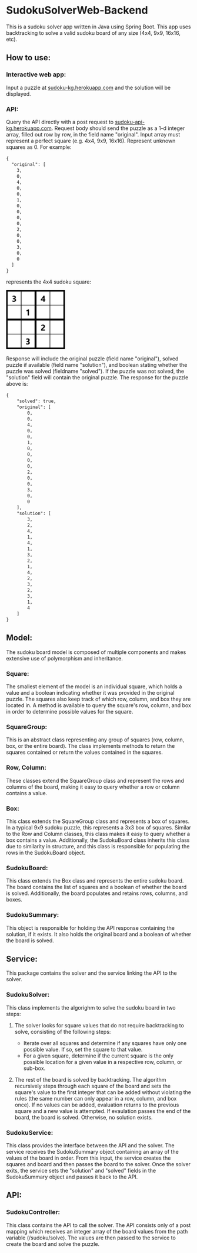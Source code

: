 # SudokuSolverWeb-Backend
This is a sudoku solver app written in Java using Spring Boot. This app uses backtracking to solve a valid sudoku board of any size (4x4, 9x9, 16x16, etc). 

## How to use: 

### Interactive web app:
Input a puzzle at [sudoku-kg.herokuapp.com](sudoku-kg.herokuapp.com) and the solution will be displayed.

### API:
Query the API directly with a post request to [sudoku-api-kg.herokuapp.com](sudoku-api-kg.herokuapp.com). Request body should send the puzzle as a 1-d integer array, filled out row by row, in the field name "original". Input array must represent a perfect square (e.g. 4x4, 9x9, 16x16). Represent unknown squares as 0.  For example:
```
{
  "original": [
    3,
    0,
    4,
    0,
    0,
    1,
    0,
    0,
    0,
    0,
    2,
    0,
    0,
    3,
    0,
    0    
  ]
}
```
represents the 4x4 sudoku square: 

<img src="./public/4x4-example.PNG" alt="4x4 sample" width="160" /> 

Response will include the original puzzle (field name "original"), solved puzzle if available (field name "solution"), and boolean stating whether the puzzle was solved (fieldname "solved"). If the puzzle was not solved, the "solution" field will contain the original puzzle. The response for the puzzle above is: 
```
{
    "solved": true,
    "original": [
        0,
        0,
        4,
        0,
        0,
        1,
        0,
        0,
        0,
        0,
        2,
        0,
        0,
        3,
        0,
        0
    ],
    "solution": [
        3,
        2,
        4,
        1,
        4,
        1,
        3,
        2,
        1,
        4,
        2,
        3,
        2,
        3,
        1,
        4
    ]
}
```

## Model: 
The sudoku board model is composed of multiple components and makes extensive use of polymorphism and inheritance.

### Square:
The smallest element of the model is an individual square, which holds a value and a boolean indicating whether it was provided in the original puzzle. The squares also keep track of which row, column, and box they are located in. A method is available to query the square's row, column, and box in order to determine possible values for the square.

### SquareGroup:
This is an abstract class representing any group of squares (row, column, box, or the entire board). The class implements methods to return the squares contained or return the values contained in the squares.

### Row, Column:
These classes extend the SquareGroup class and represent the rows and columns of the board, making it easy to query whether a row or column contains a value.

### Box: 
This class extends the SquareGroup class and represents a box of squares. In a typical 9x9 sudoku puzzle, this represents a 3x3 box of squares. Similar to the Row and Column classes, this class makes it easy to query whether a box contains a value. Additionally, the SudokuBoard class inherits this class due to similarity in structure, and this class is responsible for populating the rows in the SudokuBoard object.

### SudokuBoard:
This class extends the Box class and represents the entire sudoku board. The board contains the list of squares and a boolean of whether the board is solved.  Additionally, the board populates and retains  rows, columns, and boxes. 

### SudokuSummary:
This object is responsible for holding the API response containing the solution, if it exists. It also holds the original board and a boolean of whether the board is solved.

## Service: 
This package contains the solver and the service linking the API to the solver.

### SudokuSolver: 
This class implements the algorighm to solve the sudoku board in two steps: 

1. The solver looks for square values that do not require backtracking to solve, consisting of the following steps:
   - Iterate over all squares and determine if any squares have only one possible value.  If so, set the square to that value.
   - For a given square, determine if the current square is the only possible location for a given value in a respective row, column, or sub-box.

2. The rest of the board is solved by backtracking. The algorithm recursively steps through each square of the board and sets the square's value to the first integer that can be added without violating the rules (the same number can only appear in a row, column, and box once). If no values can be added, evaluation returns to the previous square and a new value is attempted. If evaulation passes the end of the board, the board is solved. Otherwise, no solution exists.

### SudokuService:
This class provides the interface between the API and the solver. The service receives the SudokuSummary object containing an array of the values of the board in order. From this input, the service creates the squares and board and then passes the board to the solver. Once the solver exits, the service sets the "solution" and "solved" fields in the SudokuSummary object and passes it back to the API.

## API: 

### SudokuController:
This class contains the API to call the solver. The API consists only of a post mapping which receives an integer array of the board values from the path variable (/sudoku/solve). The values are then passed to the service to create the board and solve the puzzle. 
